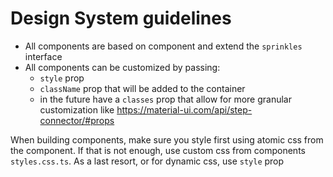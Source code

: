 # Design System guidelines

- All components are based on <Box /> component and extend the `sprinkles` interface
- All components can be customized by passing:
  - `style` prop
  - `className` prop that will be added to the container <Box />
  - in the future have a `classes` prop that allow for more granular customization like https://material-ui.com/api/step-connector/#props

When building components, make sure you style first using atomic css from the <Box /> component. If that is not enough, use custom css from components `styles.css.ts`. As a last resort, or for dynamic css, use `style` prop